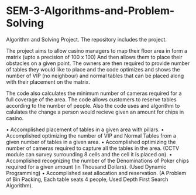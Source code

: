 # SEM-3-Algorithms-and-Problem-Solving
Algorithm and Solving Project. The repository includes the project.

The project aims to allow casino managers to map their floor area in form a matrix (upto a precision of 100 x 100)
And then allows them to place their obstacles on a given point. The owners are then required to provide number of tables they would like to place and the code optimizes and shows the number of VIP (no neighbour) and normal tables that can be placed along with their placement on the matrix.

The code also calculates the minimum number of cameras required for a full coverage of the area.
The code allows customers to reserve tables according to the number of people.
Also the code uses and algorithm to calulates the change a person would recieve given an amount for chips in casino.


•	Accomplished placement of tables in a given area with pillars.
•	Accomplished optimizing the number of VIP and Normal Tables from a given number of tables in a given area.
•	Accomplished optimizing the number of cameras required to capture all the tables in the area. (CCTV module can survey surrounding 8 cells and the cell it is placed on).
•	Accomplished recognizing the number of the Denominations of Poker chips required for a given amount (in Thousand Dollars).  (Used Dynamic Programming)
•	Accomplished seat allocation and reservation. (A Problem of Bin Packing, Each table seats 4 people, Used Depth First Search Algorithm).
